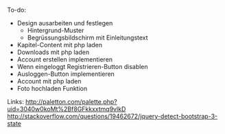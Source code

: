 To-do:
- Design ausarbeiten und festlegen
	- Hintergrund-Muster
	- Begrüssungsbildschirm mit Einleitungstext
- Kapitel-Content mit php laden
- Downloads mit php laden
- Account erstellen implementieren
- Wenn eingeloggt Registrieren-Button disablen
- Ausloggen-Button implementieren
- Account mit php laden
- Foto hochladen Funktion


Links:
http://paletton.com/palette.php?uid=3040w0koMt%2Bf8GFkkxxtmq9vlkD
http://stackoverflow.com/questions/19462672/jquery-detect-bootstrap-3-state



